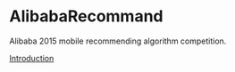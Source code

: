 # AlibabaRecommand
 Alibaba 2015 mobile recommending algorithm competition.
 
 [Introduction](http://tianchi.aliyun.com/competition/introduction.htm?spm=5176.100066.333.2.YI657c&raceId=1)
